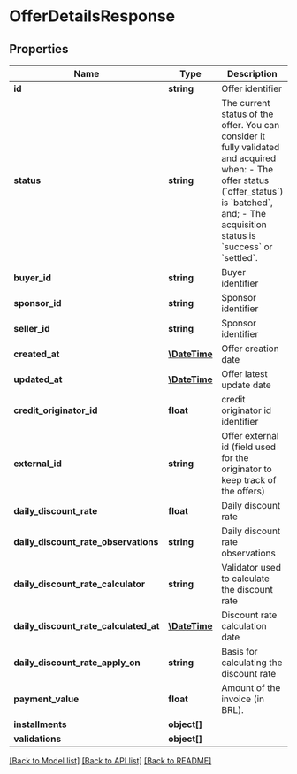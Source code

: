 # OfferDetailsResponse

## Properties
Name | Type | Description | Notes
------------ | ------------- | ------------- | -------------
**id** | **string** | Offer identifier | [optional] 
**status** | **string** | The current status of the offer. You can consider it fully validated and acquired when:   - The offer status (&#x60;offer_status&#x60;) is &#x60;batched&#x60;, and;  - The acquisition status is &#x60;success&#x60; or &#x60;settled&#x60;. | [optional] 
**buyer_id** | **string** | Buyer identifier | [optional] 
**sponsor_id** | **string** | Sponsor identifier | [optional] 
**seller_id** | **string** | Sponsor identifier | [optional] 
**created_at** | [**\DateTime**](\DateTime.md) | Offer creation date | [optional] 
**updated_at** | [**\DateTime**](\DateTime.md) | Offer latest update date | [optional] 
**credit_originator_id** | **float** | credit originator id identifier | [optional] 
**external_id** | **string** | Offer external id (field used for the originator to keep track of the offers) | [optional] 
**daily_discount_rate** | **float** | Daily discount rate | [optional] 
**daily_discount_rate_observations** | **string** | Daily discount rate observations | [optional] 
**daily_discount_rate_calculator** | **string** | Validator used to calculate the discount rate | [optional] 
**daily_discount_rate_calculated_at** | [**\DateTime**](\DateTime.md) | Discount rate calculation date | [optional] 
**daily_discount_rate_apply_on** | **string** | Basis for calculating the discount rate | [optional] 
**payment_value** | **float** | Amount of the invoice (in BRL). | [optional] 
**installments** | **object[]** |  | [optional] 
**validations** | **object[]** |  | [optional] 

[[Back to Model list]](../../README.md#documentation-for-models) [[Back to API list]](../../README.md#documentation-for-api-endpoints) [[Back to README]](../../README.md)

